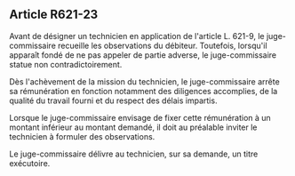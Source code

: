 Article R621-23
----
Avant de désigner un technicien en application de l'article L. 621-9, le
juge-commissaire recueille les observations du débiteur. Toutefois, lorsqu'il
apparaît fondé de ne pas appeler de partie adverse, le juge-commissaire statue
non contradictoirement.

Dès l'achèvement de la mission du technicien, le juge-commissaire arrête sa
rémunération en fonction notamment des diligences accomplies, de la qualité du
travail fourni et du respect des délais impartis.

Lorsque le juge-commissaire envisage de fixer cette rémunération à un montant
inférieur au montant demandé, il doit au préalable inviter le technicien à
formuler des observations.

Le juge-commissaire délivre au technicien, sur sa demande, un titre exécutoire.
